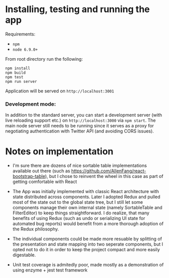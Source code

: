 # Installing, testing and running the app

Requirements:
- `npm`
- `node 6.9.0+`

From root directory run the following:
```
npm install
npm build
npm test
npm run server
```

Application will be served on `http://localhost:3001`

### Development mode:

In addition to the standard server, you can start a development server (with live reloading support etc.) on `http://localhost:3000` via `npm start`.
The main node server still needs to be running since it serves as a proxy for negotiating authentication with Twitter API (and avoiding CORS issues).

# Notes on implementation

- I'm sure there are dozens of nice sortable table implementations available out there (such as https://github.com/AllenFang/react-bootstrap-table), but I chose to reinvent the wheel in this case as part of getting comfortable with React

- The App was initially implemented with classic React architecture with state distributed across components. Later I adopted Redux and pulled most of the state out to the global state tree, but I still let some components manage their own internal state (namely SortableTable and FilterEditor) to keep things straightforward. I do realize, that many benefits of using Redux (such as undo or serializing UI state for automated bug reports) would benefit from a more thorough adoption of the Redux philosophy.

- The individual components could be made more resuable by splitting of the presentation and state mapping into two seperate components, but I opted not to do it in order to keep the project compact and more easily digestable.

- Unit test coverage is admitedly poor, made mostly as a demonstration of using enzyme + jest test framework